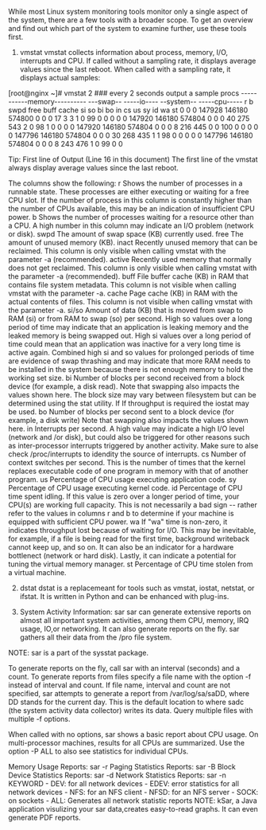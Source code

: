 
While most Linux system monitoring tools monitor only a single aspect of
the system, there are a few tools with a broader scope. To get an
overview and find out which part of the system to examine further, use
these tools first.

1. vmstat
vmstat collects information about process, memory, I/O, interrupts and 
CPU. If called without a sampling rate, it displays average values since
the last reboot. When called with a sampling rate, it displays actual 
samples:

[root@nginx ~]# vmstat 2 	### every 2 seconds output a sample
procs -----------memory---------- ---swap-- -----io---- --system-- -----cpu-----
 r  b   swpd   free   buff  cache   si   so    bi    bo   in   cs us sy id wa st
 0  0      0 147928 146180 574800    0    0     0    17    3    3  1  0 99  0  0
 0  0      0 147920 146180 574804    0    0     0    40  275  543  2  0 98  1  0
 0  0      0 147920 146180 574804    0    0     0     8  216  445  0  0 100  0  0
 0  0      0 147796 146180 574804    0    0     0    30  268  435  1  1 98  0  0
 0  0      0 147796 146180 574804    0    0     0     8  243  476  1  0 99  0  0

 Tip: First line of Output (Line 16 in this document)
The first line of the vmstat always display average values since the last reboot.

The columns show the following:
r
  Shows the number of processes in a runnable state. These processes are either
  executing or waiting for a free CPU slot. If the number of process in this
  column is constantly higher than the number of CPUs available, this may be an
  indication of insufficient CPU power.
b
  Shows the number of processes waiting for a resource other than a CPU. A high
  number in this column may indicate an I/O problem (network or disk).
swpd
  The amount of swap space (KB) currently used.
free
  The amount of unused memory (KB).
inact
  Recently unused memory that can be reclaimed. This column is only visible when
  calling vmstat with the parameter -a (recommended).
active
  Recently used memory that normally does not get reclaimed. This column is only
  visible when calling vmstat with the parameter -a (recommended).
buff
  File buffer cache (KB) in RAM that contains file system metadata. This column 
  is not visible when calling vmstat with the parameter -a.
cache
  Page cache (KB) in RAM with the actual contents of files. This column is not
  visible when calling vmstat with the parameter -a.
si/so
  Amount of data (KB) that is moved from swap to RAM (si) or from RAM to swap
  (so) per second. High so values over a long period of time may indicate that
  an application is leaking memory and the leaked memory is being swapped out.
  High si values over a long period of time could mean that an application was
  inactive for a very long time is active again. Combined high si and so values
  for prolonged periods of time are evidence of swap thrashing and may indicate 
  that more RAM needs to be installed in the system because there is not enough
  memory to hold the working set size.
bi
  Number of blocks per second received from a block device (for example, a disk
  read). Note that swapping also impacts the values shown here. The block size
  may vary between filesystem but can be determined using the stat utility. If
  If throughput is required the iostat may be used.
bo
  Number of blocks per second sent to a block device (for example, a disk write)
  Note that swapping also impacts the values shown here.
in
  Interrupts per second. A high value may indicate a high I/O level (network and
  /or disk), but could also be triggered for other reasons such as
  inter-processor interrupts triggered by another activity. Make sure to alse
  check /proc/interrupts to idendity the source of interrupts.
cs
  Number of context switches per second. This is the number of times that the 
  kernel replaces executable code of one program in memory with that of 
  another program.
us
  Percentage of CPU usage executing application code.
sy
  Percentage of CPU usage executing kernel code.
id
  Percentage of CPU time spent idling. If this value is zero over a longer
  period of time, your CPU(s) are working full capacity. This is not necessarily
  a bad sign -- rather refer to the values in columns r and b to determine if 
  your machine is equipped with sufficient CPU power.
wa
  If "wa" time is non-zero, it indicates throughput lost because of waiting for
  I/O. This may be inevitable, for example, if a file is being read for the 
  first time, background writeback cannot keep up, and so on. It can also be
  an indicator for a hardware bottlenect (network or hard disk). Lastly, it can
  indicate a potential for tuning the virtual memory manager.
st
  Percentage of CPU time stolen from a virtual machine.

2. dstat
dstat is a replacemeant for tools such as vmstat, iostat, netstat, or ifstat.
It is written in Python and can be enhanced with plug-ins.

3. System Activity Information: sar
sar can generate extensive reports on almost all important system activities,
among them CPU, memory, IRQ usage, IO,or networking. It can also generate 
reports on the fly. sar gathers all their data from the /pro file system.

NOTE: sar is a part of the sysstat package.

To generate reports on the fly, call sar with an interval (seconds) and a
count. To generate reports from files specify a file name with the option
-f instead of interval and count. If file name, interval and count are
not specified, sar attempts to generate a report from /var/log/sa/saDD,
where DD stands for the current day. This is the default location to
where sadc (the system activity data collector) writes its data. Query 
multiple files with multiple -f options.

When called with no options, sar shows a basic report about CPU usage. On
multi-processor machines, results for all CPUs are summarized. Use the
option -P ALL to also see statistics for individual CPUs.

Memory Usage Reports: sar -r
Paging Statistics Reports: sar -B
Block Device Statistics Reports: sar -d
Network Statistics Reports: sar -n KEYWORD
    - DEV: for all network devices
    - EDEV: error statistics for all network devices
    - NFS: for an NFS client
    - NFSD: for an NFS server
    - SOCK: on sockets
    - ALL: Generates all network statistic reports
NOTE: kSar, a Java application visulizing your sar data,creates easy-to-read
graphs. It can even generate PDF reports.
